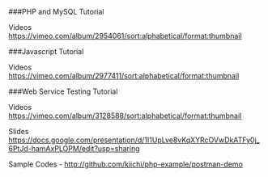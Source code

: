 

###PHP and MySQL Tutorial

Videos https://vimeo.com/album/2954061/sort:alphabetical/format:thumbnail

###Javascript Tutorial

Videos https://vimeo.com/album/2977411/sort:alphabetical/format:thumbnail

###Web Service Testing Tutorial

Videos https://vimeo.com/album/3128588/sort:alphabetical/format:thumbnail

Slides https://docs.google.com/presentation/d/1I1UpLve8vKqXYRcOVwDkATFy0j_6PtJd-hamAxPLOPM/edit?usp=sharing

Sample Codes - http://github.com/kiichi/php-example/postman-demo
